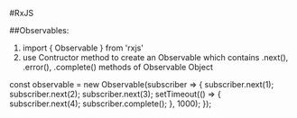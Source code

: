 #RxJS

##Observables:
1. import { Observable } from 'rxjs'
2. use Contructor method to create an Observable which contains .next(), .error(), .complete() methods of Observable Object

const observable = new Observable(subscriber => {
  subscriber.next(1);
  subscriber.next(2);
  subscriber.next(3);
  setTimeout(() => {
    subscriber.next(4);
    subscriber.complete();
  }, 1000);
});
